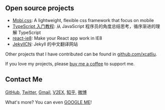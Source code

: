 ## Open source projects

- [Mobi.css](https://github.com/xcatliu/mobi.css): A lightweight, flexible css framework that focus on mobile
- [TypeScript 入门教程](https://github.com/xcatliu/typescript-tutorial): 从 JavaScript 程序员的角度总结思考，循序渐进的理解 TypeScript
- [react-ie8](https://github.com/xcatliu/react-ie8): Make your React app work in IE8
- [JekyllCN](https://github.com/xcatliu/jekyllcn): Jekyll 的中文翻译网站

Other projects that I have contributed can be found in [github.com/xcatliu](https://github.com/xcatliu).

If you love my projects, please [buy me a coffee](https://github.com/xcatliu/buy-me-a-coffee) to support me.

## Contact Me

[GitHub](https://github.com/xcatliu), [Twitter](https://twitter.com/xcatliu), [Gmail](xcatliu@gmail.com), [V2EX](https://www.v2ex.com/member/xcatliu?r=xcatliu), [知乎](https://www.zhihu.com/people/xcat-liu), [微博](http://weibo.com/xcatliu)

What's more? You can even [GOOGLE ME](https://www.google.com/search?q=xcatliu)!
